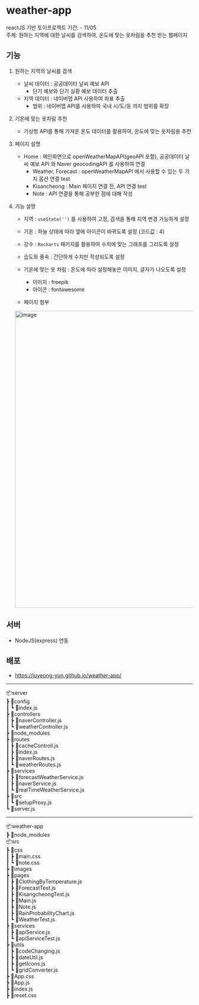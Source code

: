 # weather-app
reactJS 기반 토이프로젝트
    기간: - 11/05      
    주제: 원하는 지역에 대한 날씨를 검색하여, 온도에 맞는 옷차림을 추천 받는 웹페이지
      
## 기능
1. 원하는 지역의 날씨를 검색 
    - 날씨 데이터 : 공공데이터 날씨 예보 API
        - 단기 예보와 단기 실황 예보 데이터 추출
    - 지역 데이터 : 네이버맵 API 사용하여 좌표 추출
        - 범위 : 네이버맵 API를 사용하여 국내 시/도/동 까지 범위를 확장
        
2. 기온에 맞는 옷차림 추천
   - 기상청 API를 통해 가져온 온도 데이터를 활용하여, 온도에 맞는 옷차림을 추천

3. 페이지 설명  
   - Home : 메인화면으로 openWeatherMapAPI(geoAPI 포함), 공공데이터 날씨 예보 API 와 Naver geocodingAPI 를 사용하여 연결
       - Weather, Forecast : openWeatherMapAPI 에서 사용할 수 있는 두 가지 옵션 연결 test
       - Kisancheong : Main 페이지 연결 전, API 연결 test
       - Note : API 연결을 통해 공부한 점에 대해 작성

4. 기능 설명
   - 지역 : <code>useState('')</code> 를 사용하여 고정, 검색을 통해 지역 변경 가능하게 설정
   - 기온 : 하늘 상태에 따라 옆에 아이콘이 바뀌도록 설정 (코드값 : 4)
   - 강수 : <code>Recharts</code> 패키지를 활용하여 수치에 맞는 그래프를 그리도록 설정
   - 습도와 풍속 : 간단하게 수치만 작성되도록 설정
   - 기온에 맞는 옷 차림 : 온도에 따라 설정해놓은 이미지, 글자가 나오도록 설정
       - 이미지 : freepik
       - 아이콘 : fontawesome     
   
   - 페이지 첨부    
   <img width="800" alt="image" src="https://github.com/user-attachments/assets/7357e866-8196-4d2c-8172-939992ac5ce5">
  
    
## 서버 
- NodeJS(express) 연동

## 배포
- https://juyeong-yun.github.io/weather-app/  
  

  
---

📦server  
 ┣ 📂config  
 ┃ ┗ 📜index.js  
 ┣ 📂controllers  
 ┃ ┣ 📜naverController.js  
 ┃ ┗ 📜weatherController.js  
 ┣ 📂node_modules   
┣ 📂routes  
 ┃ ┣ 📜cacheControll.js  
 ┃ ┣ 📜index.js  
 ┃ ┣ 📜naverRoutes.js  
 ┃ ┗ 📜weatherRoutes.js  
 ┣ 📂services  
 ┃ ┣ 📜forecastWeatherService.js  
 ┃ ┣ 📜naverService.js  
 ┃ ┗ 📜realTimeWeatherService.js  
 ┣ 📂src  
 ┃ ┗ 📜setupProxy.js  
 ┗ 📜server.js  
  
  ---
    
📦weather-app  
 ┣ 📂node_modules   
📦src   
 ┣ 📂css  
 ┃ ┣ 📜main.css  
 ┃ ┗ 📜note.css  
 ┣ 📂images  
 ┣ 📂pages  
 ┃ ┣ 📜ClothingByTemperature.js  
 ┃ ┣ 📜ForecastTest.js  
 ┃ ┣ 📜KisangcheongTest.js  
 ┃ ┣ 📜Main.js  
 ┃ ┣ 📜Note.js  
 ┃ ┣ 📜RainProbabilityChart.js  
 ┃ ┗ 📜WeatherTest.js  
 ┣ 📂services  
 ┃ ┣ 📜apiService.js  
 ┃ ┗ 📜apiServiceTest.js  
 ┣ 📂utils  
 ┃ ┣ 📜codeChanging.js  
 ┃ ┣ 📜dateUtil.js  
 ┃ ┣ 📜getIcons.js  
 ┃ ┗ 📜gridConverter.js  
 ┣ 📜App.css  
 ┣ 📜App.js  
 ┣ 📜index.js  
 ┣ 📜reset.css  

